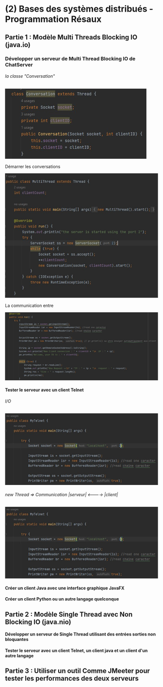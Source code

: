 # (2) Bases des systèmes distribués - Programmation Résaux

## Partie 1 : Modèle Multi Threads Blocking IO (java.io)

   ### Développer un serveur de Multi Thread Blocking IO de ChatServer
   ###### la classe "Conversation"
   ![](images/2.jpg)      
         
   Démarrer les conversations
   
   ![](images/1.jpg)
   
   La communication entre 
   
   ![](images/3.jpg)
   
   #### Tester le serveur avec un client Telnet
   ###### I/O
   ![](images/4.jpg)
   ###### new Thread => Communication |serveur| <----> |client|
   ![](images/4.jpg)
   
   #### Créer un client Java avec une interface graphique JavaFX
   
   #### Créer un client Python ou un autre langage quelconque
      
## Partie 2 : Modèle Single Thread avec Non Blocking IO (java.nio)
   #### Développer un serveur de Single Thread  utilisant des entrées sorties non bloquantes 
   #### Tester le serveur avec un client Telnet, un client java et un client d'un autre langage
      
## Partie 3 : Utiliser un outil Comme JMeeter pour tester les performances des deux serveurs
